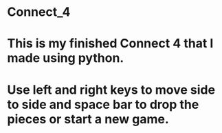 # Connect_4
# This is my finished Connect 4 that I made using python.
# Use left and right keys to move side to side and space bar to drop the pieces or start a new game.
